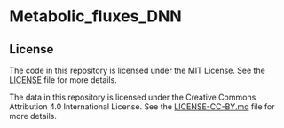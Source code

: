 # Metabolic_fluxes_DNN

## License

The code in this repository is licensed under the MIT License. See the [LICENSE](./LICENSE) file for more details.

The data in this repository is licensed under the Creative Commons Attribution 4.0 International License. See the [LICENSE-CC-BY.md](./LICENSE-CC-BY.md) file for more details.
